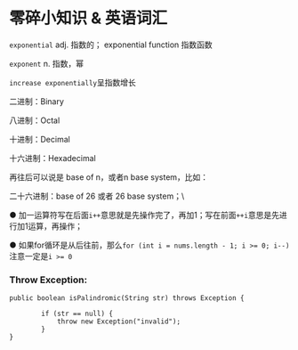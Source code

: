 # 零碎小知识 & 英语词汇

`exponential` adj. 指数的； exponential function 指数函数

`exponent` n. 指数，幂

`increase exponentially`呈指数增长



二进制：Binary

八进制：Octal

十进制：Decimal

十六进制：Hexadecimal

再往后可以说是 base of n，或者n base system，比如：

二十六进制：base of 26 或者 26 base system；\


● 加一运算符写在后面`i++`意思就是先操作完了，再加1；写在前面`++i`意思是先进行加1运算，再操作；

● 如果for循环是从后往前，那么`for (int i = nums.length - 1; i >= 0; i--) `注意一定是`i >= 0`





### Throw Exception:&#x20;

```
public boolean isPalindromic(String str) throws Exception {

		if (str == null) {
			throw new Exception("invalid");
		}
}
```



